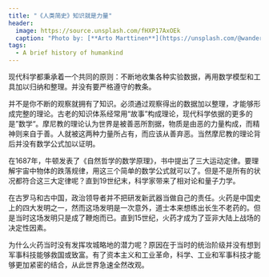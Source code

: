 ```yaml
---
title: "《人类简史》知识就是力量"
header:
  image: https://source.unsplash.com/fHXP17AxOEk
  caption: "Photo by: [**Arto Marttinen**](https://unsplash.com/@wandervisions)"
tags:
  - A brief history of humankind
---
```

现代科学都秉承着一个共同的原则：不断地收集各种实验数据，再用数学模型和工具加以归纳和整理。并没有要严格遵守的教条。

并不是你不断的观察就拥有了知识。必须通过观察得出的数据加以整理，才能够形成完整的理论。古老的知识体系经常用“故事”构成理论，现代科学依据的更多的是”数学“。摩尼教的理论认为世界是被善恶所割据，物质是由恶的力量构成，而精神则来自于善。人就被这两种力量所占有，而应该从善弃恶。当然摩尼教的理论背后并没有数学公式加以证明。

在1687年，牛顿发表了《自然哲学的数学原理》，书中提出了三大运动定律。要理解宇宙中物体的跌落规律，用这三个简单的数学公式就可以了。但是不是所有的状况都符合这三大定律呢？直到19世纪末，科学家带来了相对论和量子力学。

在古罗马和古中国，政治领导者并不把研发新武器当做自己的责任。火药是中国史上的四大发明之一，然而这场发明是一次意外，道士本来想练出长生不老药的。但是当时这场发明只是成了鞭炮而已。直到15世纪，火药才成为了亚非大陆上战场的决定性因素。

为什么火药当时没有发挥攻城略地的潜力呢？原因在于当时的统治阶级并没有想到军事科技能够救国或致富。有了资本主义和工业革命，科学、工业和军事科技才能够更加紧密的结合，从此世界急速全然改观。
